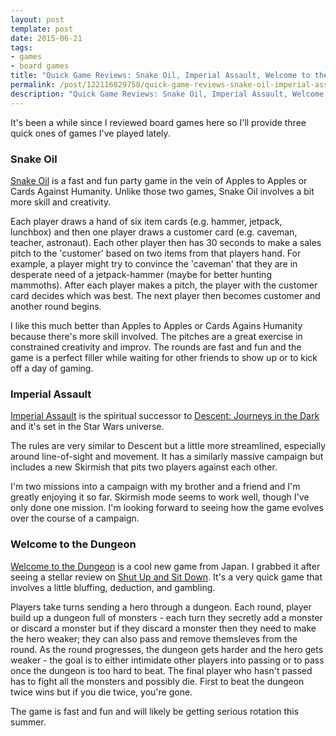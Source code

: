 ```yaml
---
layout: post
template: post
date: 2015-06-21
tags:
- games
- board games
title: "Quick Game Reviews: Snake Oil, Imperial Assault, Welcome to the Dungeon"
permalink: /post/122116829758/quick-game-reviews-snake-oil-imperial-assault
description: "Quick Game Reviews: Snake Oil, Imperial Assault, Welcome to the Dungeon"
---
```

It's been a while since I reviewed board games here so I'll provide three quick ones of games I've played lately.

### Snake Oil

[Snake Oil](https://boardgamegeek.com/boardgame/113289/snake-oil) is a fast and fun party game in the vein of Apples to Apples or Cards Against Humanity. Unlike those two games, Snake Oil involves a bit more skill and creativity.

Each player draws a hand of six item cards (e.g. hammer, jetpack, lunchbox) and then one player draws a customer card (e.g. caveman, teacher, astronaut). Each other player then has 30 seconds to make a sales pitch to the 'customer' based on two items from that players hand. For example, a player might try to convince the 'caveman' that they are in desperate need of a jetpack-hammer (maybe for better hunting mammoths). After each player makes a pitch, the player with the customer card decides which was best. The next player then becomes customer and another round begins.

I like this much better than Apples to Apples or Cards Agains Humanity because there's more skill involved. The pitches are a great exercise in constrained creativity and improv. The rounds are fast and fun and the game is a perfect filler while waiting for other friends to show up or to kick off a day of gaming.

### Imperial Assault

[Imperial Assault](https://boardgamegeek.com/boardgame/164153/star-wars-imperial-assault) is the spiritual successor to [Descent: Journeys in the Dark](https://boardgamegeek.com/boardgame/104162/descent-journeys-dark-second-edition) and it's set in the Star Wars universe.

The rules are very similar to Descent but a little more streamlined, especially around line-of-sight and movement. It has a similarly massive campaign but includes a new Skirmish that pits two players against each other.

I'm two missions into a campaign with my brother and a friend and I'm greatly enjoying it so far. Skirmish mode seems to work well, though I've only done one mission. I'm looking forward to seeing how the game evolves over the course of a campaign.

### Welcome to the Dungeon
[Welcome to the Dungeon](https://boardgamegeek.com/boardgame/150312/welcome-dungeon) is a cool new game from Japan. I grabbed it after seeing a stellar review on [Shut Up and Sit Down](http://www.shutupandsitdown.com/). It's a very quick game that involves a little bluffing, deduction, and gambling.

Players take turns sending a hero through a dungeon. Each round, player build up a dungeon full of monsters - each turn they secretly add a monster or discard a monster but if they discard a monster then they need to make the hero weaker; they can also pass and remove themsleves from the round. As the round progresses, the dungeon gets harder and the hero gets weaker - the goal is to either intimidate other players into passing or to pass once the dungeon is too hard to beat. The final player who hasn't passed has to fight all the monsters and possibly die. First to beat the dungeon twice wins but if you die twice, you're gone.

The game is fast and fun and will likely be getting serious rotation this summer.
